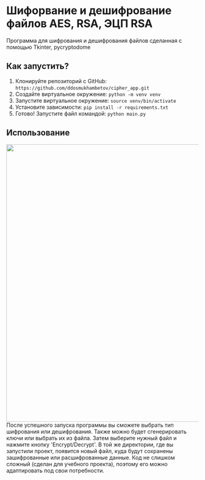 # Шифорвание и дешифрование файлов AES, RSA, ЭЦП RSA

Программа для шифрования и дешифрования файлов сделанная с помощью Tkinter, pycryptodome

## Как запустить?
1. Клонируйте репозиторий с GitHub: `https://github.com/ddosmukhambetov/cipher_app.git`
2. Создайте виртуальное окружение: `python -m venv venv`
3. Запустите виртуальное окружение: `source venv/bin/activate`
4. Установите зависимости: `pip install -r requirements.txt`
5. Готово! Запустите файл командой: `python main.py`

## Использование
<img src="https://i.ibb.co.com/TWbybhK/cipherapp.jpg" width="726">
После успешного запуска программы вы сможете выбрать тип шифрования или дешифрования. Также можно будет
сгенерировать ключи или выбрать их из файла. Затем выберите нужный файл и нажмите кнопку 'Encrypt/Decrypt'.
В той же директории, где вы запустили проект, появится новый файл, куда будут сохранены зашифрованные или расшифрованные данные.
Код не слишком сложный (сделан для учебного проекта), поэтому его можно адаптировать под свои потребности.
